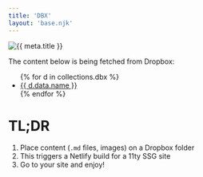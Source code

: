 ```yaml
---
title: 'DBX'
layout: 'base.njk'
---
```


![{{ meta.title }}](/img/logos.svg)

The content below is being fetched from Dropbox:

<div class="dbx-contents">
<ul>
{% for d in collections.dbx %}
<li><a href="{{d.url}}">{{ d.data.name }}</a></li>
{% endfor %}
</ul>
</div>

# TL;DR

1. Place content (`.md` files, images) on a Dropbox folder
2. This triggers a Netlify build for a 11ty SSG site
3. Go to your site and enjoy!
